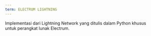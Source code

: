```yaml
---
term: ELECTRUM LIGHTNING
---
```


Implementasi dari Lightning Network yang ditulis dalam Python khusus untuk perangkat lunak Electrum.